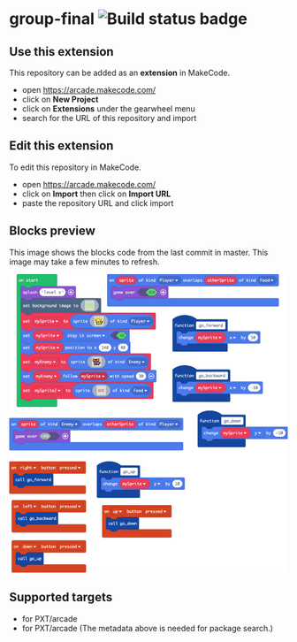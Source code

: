 # group-final ![Build status badge](https://github.com/katesharpley/group-final/workflows/MakeCode/badge.svg)



## Use this extension

This repository can be added as an **extension** in MakeCode.

* open https://arcade.makecode.com/
* click on **New Project**
* click on **Extensions** under the gearwheel menu
* search for the URL of this repository and import

## Edit this extension

To edit this repository in MakeCode.

* open https://arcade.makecode.com/
* click on **Import** then click on **Import URL**
* paste the repository URL and click import

## Blocks preview

This image shows the blocks code from the last commit in master.
This image may take a few minutes to refresh.

![A rendered view of the blocks](https://github.com/katesharpley/group-final/raw/master/.makecode/blocks.png)

## Supported targets

* for PXT/arcade
* for PXT/arcade
(The metadata above is needed for package search.)


